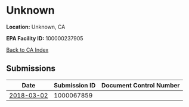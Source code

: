 # Unknown

**Location:** Unknown, CA

**EPA Facility ID:** 100000237905

[Back to CA Index](../../index.md)

## Submissions

| Date | Submission ID | Document Control Number |
|------|--------------|-------------------------|
| [2018-03-02](submissions/1000067859.md) | 1000067859 |  |
